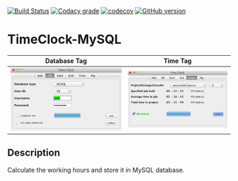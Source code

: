 [![Build Status](https://travis-ci.org/gaborkolozsy/TimeClock-MySQL.svg)](https://travis-ci.org/gaborkolozsy/TimeClock-MySQL)
[![Codacy grade](https://img.shields.io/codacy/grade/e27821fb6289410b8f58338c7e0bc686.svg)](https://github.com/gaborkolozsy/TimeClock-MySQL)
[![codecov](https://codecov.io/gh/gaborkolozsy/TimeClock-MySQL/branch/develop/graph/badge.svg)](https://codecov.io/gh/gaborkolozsy/TimeClock-MySQL)
[![GitHub version](https://badge.fury.io/gh/gaborkolozsy%2FTimeClock-MySQL.svg)](https://badge.fury.io/gh/gaborkolozsy%2FTimeClock-MySQL)

# TimeClock-MySQL

Database Tag  |  Time Tag
:------------:|:------------:
![](https://github.com/gaborkolozsy/TimeClock-MySQL/blob/develop/resources/TimeClock-DB.png) | ![](https://github.com/gaborkolozsy/TimeClock-MySQL/blob/develop/resources/TimeClock-Time.png)

## Description
Calculate the working hours and store it in MySQL database.
